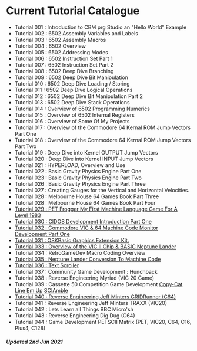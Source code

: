# Current Tutorial Catalogue

* Tutorial 001 : Introduction to CBM prg Studio an "Hello World" Example
* Tutorial 002 : 6502 Assembly Variables and Labels
* Tutorial 003 : 6502 Assembly Macros
* Tutorial 004 : 6502 Overview
* Tutorial 005 : 6502 Addressing Modes
* Tutorial 006 : 6502 Instruction Set Part 1
* Tutorial 007 : 6502 Instruction Set Part 2
* Tutorial 008 : 6502 Deep Dive Branching
* Tutorial 009 : 6502 Deep Dive Bit Manipulation
* Tutorial 010 : 6502 Deep Dive Loading / Storing
* Tutorial 011 : 6502 Deep Dive Logical Operations
* Tutorial 012 : 6502 Deep Dive Bit Manipulation Part 2
* Tutorial 013 : 6502 Deep Dive Stack Operations
* Tutorial 014 : Overview of 6502 Programming Numerics
* Tutorial 015 : Overview of 6502 Internal Registers
* Tutorial 016 : Overview of Some Of My Projects
* Tutorial 017 : Overview of the Commodore 64 Kernal ROM Jump Vectors Part One
* Tutorial 018 : Overview of the Commodore 64 Kernal ROM Jump Vectors Part Two
* Tutorial 019 : Deep Dive into Kernel OUTPUT Jump Vectors
* Tutorial 020 : Deep Dive into Kernel INPUT Jump Vectors
* Tutorial 021 : HYPERLOAD, Overview and Use   
* Tutorial 022 : Basic Gravity Physics Engine Part One
* Tutorial 023 : Basic Gravity Physics Engine Part Two
* Tutorial 026 : Basic Gravity Physics Engine Part Three
* Tutorial 027 : Creating Gauges for the Vertical and Horizontal Velocities.
* Tutorial 028 : Melbourne House 64 Games Book Part Three
* Tutorial 028 : Melbourne House 64 Games Book Part Four
* [Tutorial 029 : PET Frogger My First Machine Language Game For A Level 1983](https://github.com/OldSkoolCoder/PET-Frogger)
* [Tutorial 030 : CIDOS Development Introduction Part One](https://github.com/OldSkoolCoder/CIDOS)
* [Tutorial 032 : Commodore VIC & 64 Machine Code Monitor Development Part One](https://github.com/OldSkoolCoder/OSKMon)
* [Tutorial 031 : OSKBasic Graphics Extension Kit.](https://github.com/OldSkoolCoder/OSKBasic)
* [Tutorial 033 : Overview of the VIC II Chip & BASIC Neptune Lander](https://github.com/OldSkoolCoder/NeptuneLander)
* Tutorial 034 : RetroGameDev Macro Coding Overview
* [Tutorial 035 : Neptune Lander Conversion To Machine Code](https://github.com/OldSkoolCoder/NeptuneLander)
* [Tutorial 036 : Text Scroller](https://github.com/OldSkoolCoder/TEXTScrollers)
* Tutorial 037 : Community Game Development : Hunchback
* Tutorial 038 : Reverse Engineering Myriad (VIC 20 Game)
* Tutorial 039 : Cassette 50 Competition Game Development [Copy-Cat](https://github.com/OldSkoolCoder/Cassette50.C64.CopyCat) [Line Em Up](https://github.com/OldSkoolCoder/Cassette50.C64.LineEmUp) [SCIAmble](https://github.com/OldSkoolCoder/Cassette50.C64.SCIAMBLE)
* [Tutorial 040 : Reverse Engineering Jeff Minters GRIDRunner (C64)](https://github.com/OldSkoolCoder/GridRunner-Original)
* Tutorial 041 : Reverse Engineering Jeff Minters TRAXX (VIC20)
* Tutorial 042 : Lets Learn all Things BBC Micro'sh
* Tutorial 043 : Reverse Engineering Dig Dug (C64)
* Tutorial 044 : Game Development PETSCII Matrix (PET, VIC20, C64, C16, Plus4, C128)

##### Updated 2nd Jun 2021
